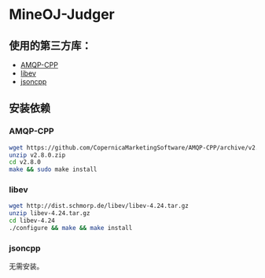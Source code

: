 # MineOJ-Judger

## 使用的第三方库：

- [AMQP-CPP](https://github.com/CopernicaMarketingSoftware/AMQP-CPP)
- [libev](http://software.schmorp.de/pkg/libev.html)
- [jsoncpp](https://github.com/open-source-parsers/jsoncpp)

## 安装依赖

### AMQP-CPP

```sh
wget https://github.com/CopernicaMarketingSoftware/AMQP-CPP/archive/v2.8.0.zip
unzip v2.8.0.zip
cd v2.8.0
make && sudo make install
```

### libev

```sh
wget http://dist.schmorp.de/libev/libev-4.24.tar.gz
unzip libev-4.24.tar.gz
cd libev-4.24
./configure && make && make install
```
### jsoncpp

无需安装。
